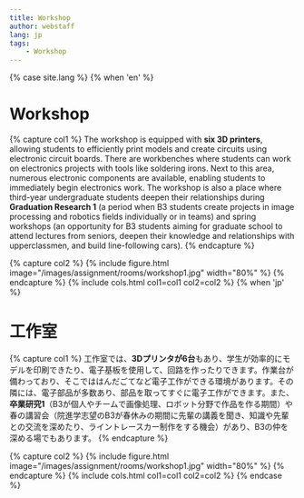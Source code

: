 ```yaml
---
title: Workshop
author: webstaff
lang: jp
tags:
    - Workshop
---
```

{% case site.lang %}
{% when 'en' %}
# Workshop

{% capture col1 %}
The workshop is equipped with **six 3D printers**, allowing students to efficiently print models and create circuits using electronic circuit boards. There are workbenches where students can work on electronics projects with tools like soldering irons. Next to this area, numerous electronic components are available, enabling students to immediately begin electronics work. The workshop is also a place where third-year undergraduate students deepen their relationships during **Graduation Research 1** (a period when B3 students create projects in image processing and robotics fields individually or in teams) and spring workshops (an opportunity for B3 students aiming for graduate school to attend lectures from seniors, deepen their knowledge and relationships with upperclassmen, and build line-following cars).
{% endcapture %}

{% capture col2 %}
{% include figure.html
    image="/images/assignment/rooms/workshop1.jpg"
    width="80%"
%}
{% endcapture %}
{%
  include cols.html
  col1=col1
  col2=col2
%}
{% when 'jp' %}
# 工作室
{% capture col1 %}
工作室では、**3Dプリンタが6台**もあり、学生が効率的にモデルを印刷できたり、電子基板を使用して、回路を作ったりできます。作業台が備わっており、そこでははんだごてなど電子工作ができる環境があります。その隣には、電子部品が多数あり、部品を取ってすぐに電子工作ができます。また、**卒業研究1**（B3が個人やチームで画像処理、ロボット分野で作品を作る期間）や春の講習会（院進学志望のB3が春休みの期間に先輩の講義を聞き、知識や先輩との交流を深めたり、ライントレースカー制作をする機会）があり、B3の仲を深める場でもあります。
{% endcapture %}

{% capture col2 %}
{% include figure.html
    image="/images/assignment/rooms/workshop1.jpg"
    width="80%"
%}
{% endcapture %}
{%
  include cols.html
  col1=col1
  col2=col2
%}
{% endcase %}

